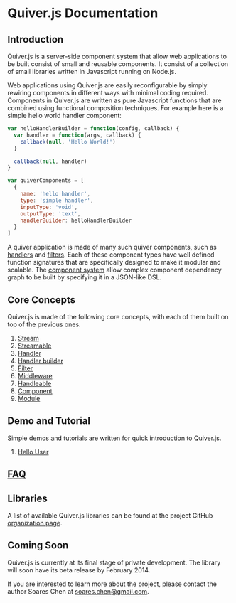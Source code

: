
Quiver.js Documentation
=======================

## Introduction

Quiver.js is a server-side component system that allow web applications to be built consist of small and reusable components. It consist of a collection of small libraries written in Javascript running on Node.js.

Web applications using Quiver.js are easily reconfigurable by simply rewiring components in different ways with minimal coding required. Components in Quiver.js are written as pure Javascript functions that are combined using functional composition techniques. For example here is a simple hello world handler component:

```javascript
var helloHandlerBuilder = function(config, callback) {
  var handler = function(args, callback) {
    callback(null, 'Hello World!')
  }

  callback(null, handler)
}

var quiverComponents = [
  {
    name: 'hello handler',
    type: 'simple handler',
    inputType: 'void',
    outputType: 'text',
    handlerBuilder: helloHandlerBuilder
  }
]
```

A quiver application is made of many such quiver components, such as [handlers](core/03-handler.md) and [filters](core/05-filter.md). Each of these component types have well defined function signatures that are specifically designed to make it modular and scalable. The [component system](08-component.md) allow complex component dependency graph to be built by specifying it in a JSON-like DSL.

## Core Concepts

Quiver.js is made of the following core concepts, with each of them built on top of the previous ones.

  1. [Stream](core/01-stream.md)
  2. [Streamable](core/02-streamable.md)
  3. [Handler](core/03-handler.md)
  4. [Handler builder](core/04-handler-builder.md)
  5. [Filter](core/05-filter.md)
  6. [Middleware](core/06-middleware.md)
  7. [Handleable](core/07-handleable.md)
  8. [Component](core/08-component.md)
  9. [Module](core/09-module.md)

## Demo and Tutorial

Simple demos and tutorials are written for quick introduction to Quiver.js.

  1. [Hello User](https://github.com/quiverjs/demo/tree/master/01-hello-user)

## [FAQ](FAQ.md)

## Libraries

A list of available Quiver.js libraries can be found at the project GitHub [organization page](https://github.com/quiverjs).

## Coming Soon

Quiver.js is currently at its final stage of private development. The library will soon have its beta release by February 2014.

If you are interested to learn more about the project, please contact the author Soares Chen at soares.chen@gmail.com.